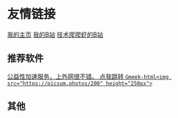 # 友情链接

[我的主页](http://home.120322.xyz/)
[我的B站](https://space.bilibili.com/3493132840733608/)
[技术爬爬虾的B站](https://space.bilibili.com/316183842)

## 推荐软件
[
公益性加速服务，上外网很不错。
点我跳转
`Gmeek-html<img src="https://picsum.photos/200" height="250px">`
](http://lanmao.sbs/#/register?code=puclcF8k)

## 其他